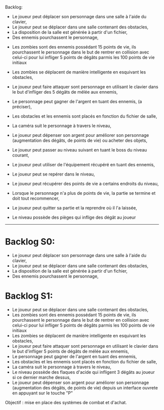  Backlog:

+ Le joueur peut déplacer son personnage dans une salle à l'aide du clavier,
+ Le joueur peut se déplacer dans une salle contenant des obstacles,
+ La disposition de la salle est générée à partir d'un fichier,
+ Des ennemis pourchassent le personnage,

- Les zombies sont des ennemis possédant 15 points de vie, ils pourchassent le personnage dans le but de rentrer en collision avec celui-ci pour lui infliger 5 points de dégâts parmis les 100 points de vie initiaux
- Les zombies se déplacent de manière intelligente en esquivant les obstacles,
- Le joueur peut faire attaquer sont personnage en utilisant le clavier dans le but d'infliger des 5 dégâts de mélée aux ennemis,
- Le personnage peut gagner de l'argent en tuant des ennemis, (a préciser),
- Les obstacles et les ennemis sont placés en fonction du fichier de salle,
- La caméra suit le personnage à travers le niveau,

- Le joueur peut dépenser son argent pour améliorer son personnage (augmentation des dégâts, de points de vie) ou acheter des objets,
- Le joueur peut passer au niveau suivant en tuant le boss du niveau courant,
- Le joueur peut utiliser de l'équipement récupéré en tuant des ennemis,
- Le joueur peut se repérer dans le niveau,
- Le joueur peut récupérer des points de vie a certains endroits du niveau,
- Lorsque le personnage n'a plus de points de vie, la partie se termine et doit tout recommencer,
- Le joueur peut quitter sa partie et la reprendre où il l'a laissée,
- Le niveau possède des pièges qui inflige des dégât au joueur


---

# Backlog S0:

- Le joueur peut déplacer son personnage dans une salle à l'aide du clavier,
- Le joueur peut se déplacer dans une salle contenant des obstacles,
- La disposition de la salle est générée à partir d'un fichier,
- Des ennemis pourchassent le personnage,

# Backlog S1:

- Le joueur peut se déplacer dans une salle contenant des obstacles,
- Les zombies sont des ennemis possédant 15 points de vie, ils pourchassent le personnage dans le but de rentrer en collision avec celui-ci pour lui infliger 5 points de dégâts parmis les 100 points de vie initiaux
- Les zombies se déplacent de manière intelligente en esquivant les obstacles,
- Le joueur peut faire attaquer sont personnage en utilisant le clavier dans le but d'infliger 5 points de dégâts de mélée aux ennemis,
- Le personnage peut gagner de l'argent en tuant des ennemis,
- Les obstacles et les ennemis sont placés en fonction du fichier de salle,
- La caméra suit le personnage à travers le niveau,
- Le niveau possède des flaques d'acide qui infligent 3 dégâts au joueur si ce dernier marche dessus,
- Le joueur peut dépenser son argent pour améliorer son personnage (augmentation des dégâts, de points de vie) depuis un interface ouvrete en appuyant sur le touche "P"

Objectif : mise en place des systèmes de combat et d'achat.
